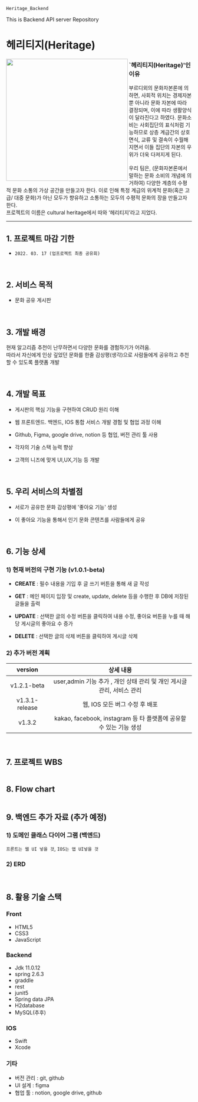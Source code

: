 `Heritage_Backend`

This is Backend API server Repository

# 헤리티지(Heritage)

<p>
<img width="330px;" src="https://user-images.githubusercontent.com/79829085/154243769-3abb95c8-370f-46ea-ac12-4b791f9c09f1.png" alt="" align="left" >
<h3> `헤리티지(Heritage)'인 이유</h3>
<p> 부르디외의 문화자본론에 의하면, 사회적 위치는 경제자본 뿐 아니라 문화 자본에 따라 결정되며, 이에 따라 생활양식이 달라진다고 하였다. 문화소비는 사회집단의 표식처럼 기능하므로 상층 계급간의 상호면식, 교류 및 결속이 수월해지면서 이들 집단의 자본의 우위가 더욱 다져지게 된다.<br><br>우리 팀은, (문화자본론에서 말하는 문화 소비의 개념에 의거하여) 다양한 계층의  수평적 문화 소통의 가상 공간을 만들고자 한다. 이로 인해 특정 계급의 위계적 문화(혹은 고급/ 대중 문화)가 아닌 모두가 향유하고 소통하는 모두의 수평적 문화의 장을 만들고자 한다.<br>프로젝트의 이름은 cultural heritage에서 따와 ‘헤리티지’라고 지었다.</p>

***

## 1. 프로젝트 마감 기한

  * `2022. 03. 17 (업프로젝트 최종 공유회)`
<br>

## 2. 서비스 목적

  * 문화 공유 게시판

<br>

## 3. 개발 배경

  현재 알고리즘 추천이 난무하면서 다양한 문화를 경험하기가 어려움.<br>
  따라서 자신에게 인상 깊었던 문화를 한줄 감상평(생각)으로 사람들에게 공유하고 추천할 수 있도록 플랫폼 개발
  
  <br>

## 4. 개발 목표

  * 게시판의 핵심 기능을 구현하여 CRUD 원리 이해

  * 웹 프론트엔드. 백엔드, IOS 통합 서비스 개발 경험 및 협업 과정 이해

  * Github, Figma, google drive, notion 등 협업, 버전 관리 툴 사용

  * 각자의 기술 스택 능력 향상

  * 고객의 니즈에 맞게 UI,UX,기능 등 개발

<br>

## 5. 우리 서비스의 차별점

* 서로가 공유한 문화 감상평에 '좋아요 기능' 생성

* 이 좋아요 기능을 통해서 인기 문화 콘텐츠를 사람들에게 공유

<br>

## 6. 기능 상세

### 1) 현재 버전의 구현 기능 (v1.0.1-beta)

* __CREATE__ : 필수 내용을 기입 후 글 쓰기 버튼을 통해 새 글 작성

* __GET__ : 메인 페이지 입장 및 create, update, delete 등을 수행한 후 DB에 저장된 글들을 출력

* __UPDATE__ : 선택한 글의 수정 버튼을 클릭하여 내용 수정, 좋아요 버튼을 누를 때 해당 게시글의 좋아요 수 증가

* __DELETE__ : 선택한 글의 삭제 버튼을 클릭하여 게시글 삭제 

### 2) 추가 버전 계획
| version | 상세 내용 |
|:---:|:---:|
|v1.2.1-beta | user,admin 기능 추가 , 개인 상태 관리 및 개인 게시글 관리, 서비스 관리|
|v1.3.1-release | 웹, IOS 모든 버그 수정 후 배포|
|v1.3.2 | kakao, facebook, instagram 등 타 플랫폼에 공유할 수 있는 기능 생성|

<br>

## 7. 프로젝트 WBS

<img src="https://user-images.githubusercontent.com/79829085/154426994-13e88df4-bcae-456e-98a9-259e3277a100.png" alt="">
<br>

## 8. Flow chart

<img src="https://user-images.githubusercontent.com/79829085/154250328-9adf8e9b-bf8c-4870-8c0c-0f7cc55f347a.png" alt="">

## 9. 백엔드 추가 자료 (추가 예정)

### 1) 도메인 클래스 다이어 그램 (백엔드)

`프론트는 웹 UI 넣을 것`, `IOS는 앱 UI넣을 것`

### 2) ERD

<br>

## 8. 활용 기술 스택

### Front
 * HTML5
 * CSS3
 * JavaScript

### Backend
 * Jdk 11.0.12
 * spring 2.6.3 
 * graddle
 * rest
 * junit5
 * Spring data JPA
 * H2database
 * MySQL(추후)

### IOS
 * Swift
 * Xcode

### 기타
 * 버전 관리 : git, github
 * UI 설계 : figma
 * 협업 툴 :  notion, google drive, github


